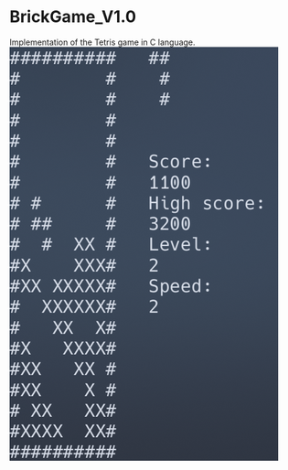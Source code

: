 # BrickGame_V1.0
Implementation of the Tetris game in C language.  
![TetrisPreview](img/TetrisPreview.png)  
  


